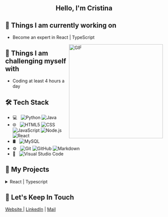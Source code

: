 <div align="center" width="300">
  <h2>Hello, I'm Cristina</h2>
</div>

## 🌱 Things I am currently working on
- Become an expert in React | TypeScript

<img align= "right" width= "300" high= "500" alt="GIF" src="https://cristinagonzalvez.com/Images/rec10.webp" />

## 💪 Things I am challenging myself with
- Coding at least 4 hours a day
  
## 🛠 Tech Stack

- 💻 &nbsp;
  ![Python](https://img.shields.io/badge/-Python-333333?style=flat&logo=python)
  ![Java](https://img.shields.io/badge/-Java-333333?style=flat&logo=Java&logoColor=007396)
- 🌐 &nbsp;
  ![HTML5](https://img.shields.io/badge/-HTML5-333333?style=flat&logo=HTML5)
  ![CSS](https://img.shields.io/badge/-CSS-333333?style=flat&logo=CSS3&logoColor=1572B6)
  ![JavaScript](https://img.shields.io/badge/-JavaScript-333333?style=flat&logo=javascript)
  ![Node.js](https://img.shields.io/badge/-Node.js-333333?style=flat&logo=node.js)
  ![React](https://img.shields.io/badge/-React-333333?style=flat&logo=react)
- 🛢 &nbsp;
  ![MySQL](https://img.shields.io/badge/-MySQL-333333?style=flat&logo=mysql)
- ⚙️ &nbsp;
  ![Git](https://img.shields.io/badge/-Git-333333?style=flat&logo=git)
  ![GitHub](https://img.shields.io/badge/-GitHub-333333?style=flat&logo=github)
  ![Markdown](https://img.shields.io/badge/-Markdown-333333?style=flat&logo=markdown)
- 🔧 &nbsp;
  ![Visual Studio Code](https://img.shields.io/badge/-Visual%20Studio%20Code-333333?style=flat&logo=visual-studio-code&logoColor=007ACC)

## 🍎 My Projects 
<details>
<summary>React | Typescript</summary>
<ul>
  <li>Spice Scribe</li>
  <li>Design System</li>
  <li>Cooking Cristina</li>
</ul>
</details>

## 💌 Let's Keep In Touch
<a href="https://cristinagonzalvez.com/"> Website </a>|
<a href="https://www.linkedin.com/in/cristina-gonzalvez-jucla/"> LinkedIn</a> | 
<a href="https://www.linkedin.com/in/cristina-gonzalvez-jucla/"> Mail</a>
